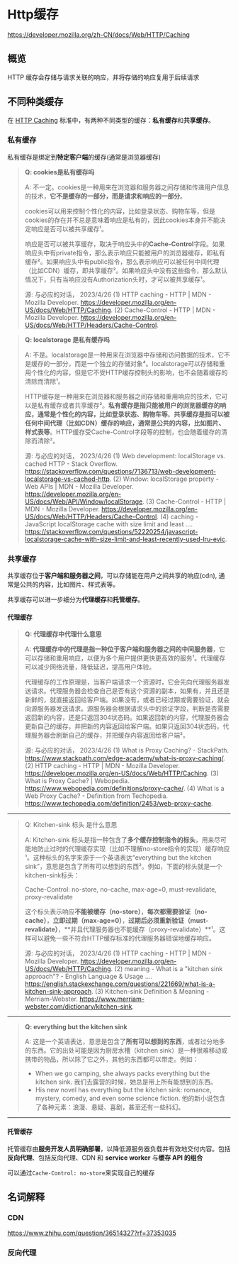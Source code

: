 # Http缓存

https://developer.mozilla.org/zh-CN/docs/Web/HTTP/Caching



## 概览

HTTP 缓存会存储与请求关联的响应，并将存储的响应复用于后续请求



## 不同种类缓存

在 [HTTP Caching](https://httpwg.org/specs/rfc9111.html) 标准中，有两种不同类型的缓存：**私有缓存**和**共享缓存**。



### 私有缓存

私有缓存是绑定到**特定客户端**的缓存(通常是浏览器缓存)



> **Q: cookies是私有缓存吗**
>
> A: 不一定。cookies是一种用来在浏览器和服务器之间存储和传递用户信息的技术，**它不是缓存的一部分，而是请求和响应的一部分**。
>
> cookies可以用来控制个性化的内容，比如登录状态、购物车等，但是cookies的存在并不总是意味着响应是私有的，因此cookies本身并不能决定响应是否可以被共享缓存¹。
>
> 响应是否可以被共享缓存，取决于响应头中的**Cache-Control**字段。如果响应头中有private指令，那么表示响应只能被用户的浏览器缓存，即私有缓存²。如果响应头中有public指令，那么表示响应可以被任何中间代理（比如CDN）缓存，即共享缓存²。如果响应头中没有这些指令，那么默认情况下，只有当响应没有Authorization头时，才可以被共享缓存¹。
>
> 源: 与必应的对话， 2023/4/26
> (1) HTTP caching - HTTP | MDN - Mozilla Developer. https://developer.mozilla.org/en-US/docs/Web/HTTP/Caching.
> (2) Cache-Control - HTTP | MDN - Mozilla Developer. https://developer.mozilla.org/en-US/docs/Web/HTTP/Headers/Cache-Control.



> **Q: localstorage 是私有缓存吗**
>
> A: 不是。localstorage是一种用来在浏览器中存储和访问数据的技术，它不是缓存的一部分，而是一个独立的存储对象⁴。localstorage可以存储和重用个性化的内容，但是它不受HTTP缓存控制头的影响，也不会随着缓存的清除而清除¹。
>
> HTTP缓存是一种用来在浏览器和服务器之间存储和重用响应的技术，它可以是私有缓存或者共享缓存²。**私有缓存是指只能被用户的浏览器缓存的响应，通常是个性化的内容，比如登录状态、购物车等**。**共享缓存是指可以被任何中间代理（比如CDN）缓存的响应，通常是公共的内容，比如图片、样式表等**。HTTP缓存受Cache-Control字段等的控制，也会随着缓存的清除而清除²。
>
> 源: 与必应的对话， 2023/4/26
> (1) Web development: localStorage vs. cached HTTP - Stack Overflow. https://stackoverflow.com/questions/7136713/web-development-localstorage-vs-cached-http.
> (2) Window: localStorage property - Web APIs | MDN - Mozilla Developer. https://developer.mozilla.org/en-US/docs/Web/API/Window/localStorage.
> (3) Cache-Control - HTTP | MDN - Mozilla Developer. https://developer.mozilla.org/en-US/docs/Web/HTTP/Headers/Cache-Control.
> (4) caching - JavaScript localStorage cache with size limit and least .... https://stackoverflow.com/questions/52220254/javascript-localstorage-cache-with-size-limit-and-least-recently-used-lru-evic.



### 共享缓存



共享缓存位于**客户端和服务器之间**，可以存储能在用户之间共享的响应(cdn),  通常是公共的内容，比如图片、样式表等。

共享缓存可以进一步细分为**代理缓存**和**托管缓存**。



#### 代理缓存



> **Q: 代理缓存中代理什么意思**
>
> A: **代理缓存中的代理是指一种位于客户端和服务器之间的中间服务器**，它可以存储和重用响应，以便为多个用户提供更快更高效的服务¹。代理缓存可以减少网络流量，降低延迟，提高用户体验。
>
> 代理缓存的工作原理是，当客户端请求一个资源时，它会先向代理服务器发送请求。代理服务器会检查自己是否有这个资源的副本，如果有，并且还是新鲜的，就直接返回给客户端。如果没有，或者已经过期或需要验证，就会向源服务器发送请求。源服务器会根据请求头中的验证字段，判断是否需要返回新的内容，还是只返回304状态码。如果返回新的内容，代理服务器会更新自己的缓存，并把新的内容返回给客户端。如果只返回304状态码，代理服务器会刷新自己的缓存，并把缓存内容返回给客户端²。
>
> 源: 与必应的对话， 2023/4/26
> (1) What is Proxy Caching? - StackPath. https://www.stackpath.com/edge-academy/what-is-proxy-caching/.
> (2) HTTP caching - HTTP | MDN - Mozilla Developer. https://developer.mozilla.org/en-US/docs/Web/HTTP/Caching.
> (3) What is Proxy Cache? | Webopedia. https://www.webopedia.com/definitions/proxy-cache/.
> (4) What is a Web Proxy Cache? - Definition from Techopedia. https://www.techopedia.com/definition/2453/web-proxy-cache.

-----

> Q: Kitchen-sink 标头 是什么意思
>
> A: Kitchen-sink 标头是指一种包含了**多个缓存控制指令的标头**，用来尽可能地防止过时的代理缓存实现（比如不理解no-store指令的实现）缓存响应¹。这种标头的名字来源于一个英语表达“everything but the kitchen sink”，意思是包含了所有可以想到的东西²。例如，下面的标头就是一个kitchen-sink标头：
>
> Cache-Control: no-store, no-cache, max-age=0, must-revalidate, proxy-revalidate
>
> 这个标头表示响应**不能被缓存（no-store）**，**每次都需要验证（no-cache）**，**立即过期（max-age=0）**，**过期后必须重新验证（must-revalidate）**，**并且代理服务器也不能缓存（proxy-revalidate）**¹。这样可以避免一些不符合HTTP缓存标准的代理服务器错误地缓存响应。
>
> 源: 与必应的对话， 2023/4/26
> (1) HTTP caching - HTTP | MDN - Mozilla Developer. https://developer.mozilla.org/en-US/docs/Web/HTTP/Caching.
> (2) meaning - What is a "kitchen sink approach"? - English Language & Usage .... https://english.stackexchange.com/questions/221669/what-is-a-kitchen-sink-approach.
> (3) Kitchen-sink Definition & Meaning - Merriam-Webster. https://www.merriam-webster.com/dictionary/kitchen-sink.

----

> **Q: everything but the kitchen sink**
>
> A: 这是一个英语表达，意思是包含了**所有可以想到的东西**，或者过分地多的东西。它的出处可能是因为厨房水槽（kitchen sink）是一种很难移动或携带的物品，所以除了它之外，其他的东西都可以带走。例如：
>
> - When we go camping, she always packs everything but the kitchen sink. 我们去露营的时候，她总是带上所有能想到的东西。
> - His new novel has everything but the kitchen sink: romance, mystery, comedy, and even some science fiction. 他的新小说包含了各种元素：浪漫、悬疑、喜剧，甚至还有一些科幻。

---

#### 托管缓存

托管缓存由**服务开发人员明确部署**，以降低源服务器负载并有效地交付内容。包括**反向代理**、包括反向代理、CDN 和 **service worker** 与**缓存 API 的组合** 

可以通过`Cache-Control: no-store`来实现自己的缓存





## 名词解释

### CDN

https://www.zhihu.com/question/36514327?rf=37353035



### 反向代理

